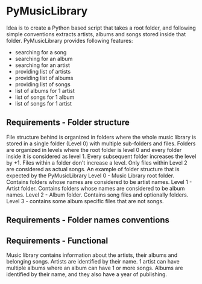 # PyMusicLibrary
Idea is to create a Python based script that takes a root folder, and following simple conventions extracts artists, 
albums and songs stored inside that folder.
PyMusicLibrary provides following features:
- searching for a song
- searching for an album 
- searching for an artist
- providing list of artists
- providing list of albums
- providing list of songs
- list of albums for 1 artist
- list of songs for 1 album
- list of songs for 1 artist

## Requirements - Folder structure
File structure behind is organized in folders where the whole music library is stored in a single folder (Level 0) with
multiple sub-folders and files.
Folders are organized in levels where the root folder is level 0 and every folder inside it is considered as level 1.
Every subsequent folder increases the level by +1.
Files within a folder don't increase a level.
Only files within Level 2 are considered as actual songs.
An example of folder structure that is expected by the PyMusicLibrary
Level 0 - Music Library root folder. Contains folders whose names are considered to be artist names.
Level 1 - Artist folder. Contains folders whose names are considered to be album names. 
Level 2 -  Album folder. Contains song files and optionally folders.
Level 3 - contains some album specific files that are not songs.

## Requirements - Folder names conventions


## Requirements - Functional
Music library contains information about the artists, their albums and belonging songs.
Artists are identified by their name.
1 artist can have multiple albums where an album can have 1 or more songs.
Albums are identified by their name, and they also have a year of publishing.
